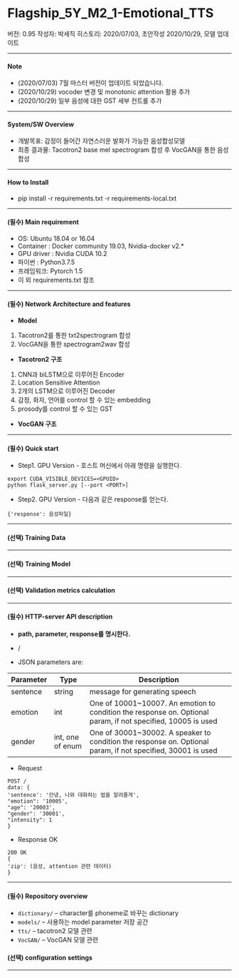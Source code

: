 # Flagship_5Y_M2_1-Emotional_TTS

버전: 0.95
작성자: 박세직
히스토리:
2020/07/03, 초안작성
2020/10/29, 모델 업데이트

***

#### Note

* (2020/07/03) 7월 마스터 버전이 업데이트 되었습니다.
* (2020/10/29) vocoder 변경 및 monotonic attention 활용 추가
* (2020/10/29) 일부 음성에 대한 GST 세부 컨트롤 추가

***

#### System/SW Overview

* 개발목표: 감정이 들어간 자연스러운 발화가 가능한 음성합성모델
* 최종 결과물: Tacotron2 base mel spectrogram 합성 후 VocGAN을 통한 음성합성

***

#### How to Install

* pip install -r requirements.txt -r requirements-local.txt

***

#### (필수) Main requirement

* OS: Ubuntu 18.04 or 16.04
* Container : Docker community 19.03, Nvidia-docker v2.*
* GPU driver : Nvidia CUDA 10.2
* 파이썬 : Python3.7.5
* 프레임워크: Pytorch 1.5
* 이 외 requirements.txt 참조

***

#### (필수) Network Architecture and features

* **Model**
1. Tacotron2를 통한 txt2spectrogram 합성
2. VocGAN을 통한 spectrogram2wav 합성
* **Tacotron2 구조**
1. CNN과 biLSTM으로 이루어진 Encoder
2. Location Sensitive Attention
3. 2개의 LSTM으로 이루어진 Decoder 
4. 감정, 화자, 언어를 control 할 수 있는 embedding
5. prosody를 control 할 수 있는 GST
* **VocGAN 구조**

***

#### (필수) Quick start

* Step1. GPU Version - 호스트 머신에서 아래 명령을 실행한다. 
```
export CUDA_VISIBLE_DEVICES=<GPUID>
python flask_server.py [--port <PORT>]
```
* Step2. GPU Version - 다음과 같은 response를 얻는다.
```
{'response': 음성파일}
```

***

#### (선택) Training Data

***

#### (선택) Training Model

***

#### (선택) Validation metrics calculation

***

#### (필수) HTTP-server API description

* **path, parameter, response를 명시한다.**

*  /
* JSON parameters are:

|Parameter|Type|Description|
|---|---|---|
|sentence|string|message for generating speech|
|emotion|int|One of 10001~10007. An emotion to condition the response on. Optional param, if not specified, 10005 is used|
|gender|int, one of enum|One of 30001~30002. A speaker to condition the response on. Optional param, if not specified, 30001 is used|

* Request
```
POST /
data: {
'sentence': '안녕, 나와 대화하는 법을 알려줄게',
"emotion": '10005',
"age": '20003',
"gender": '30001',
"intensity": 1
}
```

* Response OK
```
200 OK
{
'zip': (음성, attention 관련 데이터)
}
```

***

#### (필수) Repository overview

* `dictionary/` – character를 phoneme로 바꾸는 dictionary
* `models/` – 사용하는 model parameter 저장 공간
* `tts/` – tacotron2 모델 관련
* `VocGAN/` – VocGAN 모델 관련

#### (선택) configuration settings

***